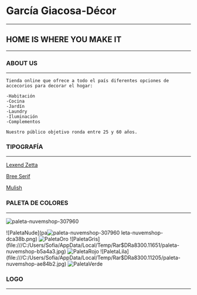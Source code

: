 # García Giacosa-Décor
---
## HOME IS WHERE YOU MAKE IT
---
### ABOUT US
---
~~~
Tienda online que ofrece a todo el país diferentes opciones de accecorios para decorar el hogar:

-Habitación
-Cocina
-Jardín
-Laundry
-Iluminación
-Complementos

Nuestro público objetivo ronda entre 25 y 60 años.

~~~

### TIPOGRAFÍA
---
[LexendZetta]:https://fonts.google.com/specimen/Lexend+Zetta?category=Serif,Sans+Serif,Display,Monospace&subset=latin&preview.size=32&preview.text=NEW%20ARRIVALS&preview.text_type=custom
[Lexend Zetta][LexendZetta]

[BreeSerif]:https://fonts.google.com/specimen/Lexend+Zetta?category=Serif,Sans+Serif,Display,Monospace&subset=latin&preview.size=32&preview.text=NEW%20ARRIVALS&preview.text_type=custom
[Bree Serif][BreeSerif]

[Mulish]:https://fonts.google.com/specimen/Mulish?category=Serif,Sans+Serif,Display,Monospace&subset=latin&preview.size=24&preview.text=Jarra%20de%20vidrio&preview.text_type=custom
[Mulish][Mulish]

### PALETA DE COLORES
---
![paleta-nuvemshop-307960](https://user-images.githubusercontent.com/112980625/191390787-c03b0d03-f053-41b3-ad51-c6c516208dde.png)

![PaletaNude](pa![paleta-nuvemshop-307960](https://user-images.githubusercontent.com/112980625/191390738-23a46a70-1cd3-4d22-81bc-90b42ee32c61.png)
leta-nuvemshop-dca38b.png)
![PaletaOro](file:///C:/Users/Sofia/AppData/Local/Temp/Rar$DRa8300.12451/paleta-nuvemshop-f0e6b5.jpg)
![PaletaGris](file:///C:/Users/Sofia/AppData/Local/Temp/Rar$DRa8300.11651/paleta-nuvemshop-b5a4a3.jpg)
![PaletaRojo](file:///C:/Users/Sofia/AppData/Local/Temp/Rar$DRa8300.10695/paleta-nuvemshop-973835.jpg)
![PaletaLila](file:///C:/Users/Sofia/AppData/Local/Temp/Rar$DRa8300.11205/paleta-nuvemshop-ae84b2.jpg)
![PaletaVerde](file:///C:/Users/Sofia/AppData/Local/Temp/Rar$DRa8300.11205/paleta-nuvemshop-ae84b2.jpg)

### LOGO
---
